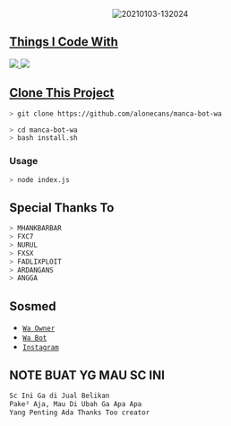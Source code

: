 <p align="center">
<img src=https://i.ibb.co/CBsqQ1x/mc-bot.jpg" alt="20210103-132024" border="0">
</p>
<p align="center">
<a href="https://github.com/alonecans">
</p>

  
## Things I Code With
<p>
    <img
        src="https://img.shields.io/badge/node.js%20-%2343853D.svg?&style=for-the-badge&logo=node.js&logoColor=white" />
    <img
        src="https://img.shields.io/badge/javascript%20-%23323330.svg?&style=for-the-badge&logo=javascript&logoColor=%23F7DF1E" />



## Clone This Project

```bash
> git clone https://github.com/alonecans/manca-bot-wa
```

```bash
> cd manca-bot-wa
> bash install.sh
```

### Usage
```bash
> node index.js
```


## Special Thanks To
```bash
> MHANKBARBAR
> FXC7
> NURUL
> FXSX
> FADLIXPLOIT
> ARDANGANS
> ANGGA
```


## Sosmed
* [`Wa Owner`](https://wa.me/6283815956151)
* [`Wa Bot`](https://wa.me/6283893384863)
* [`Instagram`](https://instagram.com/thenay_xploit_)


## NOTE BUAT YG MAU SC INI
```bash
Sc Ini Ga di Jual Belikan
Pake² Aja, Mau Di Ubah Ga Apa Apa
Yang Penting Ada Thanks Too creator
```
